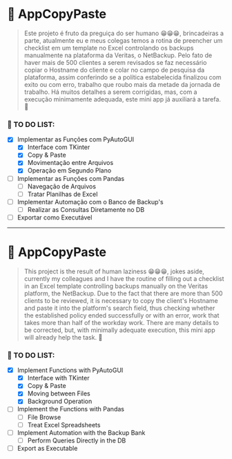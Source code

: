 # :memo: AppCopyPaste

> Este projeto é fruto da preguiça do ser humano :grin::grin::grin:, brincadeiras a parte, atualmente eu e meus colegas temos a rotina de preencher um checklist em um template no Excel controlando os backups manualmente na plataforma da Veritas, o NetBackup. Pelo fato de haver mais de 500 clientes a serem revisados se faz necessário copiar o Hostname do cliente e colar no campo de pesquisa da plataforma, assim conferindo se a política estabelecida finalizou com exito ou com erro, trabalho que roubo mais da metade da jornada de trabalho. Há muitos detalhes a serem corrigidas, mas, com a execução minimamente adequada, este mini app já auxiliará a tarefa. :muscle:

### :pushpin: TO DO LIST:
- [x] Implementar as Funções com PyAutoGUI 
  - [x] Interface com TKinter
  - [x] Copy & Paste  
  - [x] Movimentação entre Arquivos
  - [x] Operação em Segundo Plano
- [ ] Implementar as Funções com Pandas 
  - [ ] Navegação de Arquivos
  - [ ] Tratar Planilhas de Excel
- [ ] Implementar Automação com o Banco de Backup's 
  - [ ] Realizar as Consultas Diretamente no DB
- [ ] Exportar como Executável 
---

# :memo: AppCopyPaste

> This project is the result of human laziness :grin::grin::grin:, jokes aside, currently my colleagues and I have the routine of filling out a checklist in an Excel template controlling backups manually on the Veritas platform, the NetBackup. Due to the fact that there are more than 500 clients to be reviewed, it is necessary to copy the client's Hostname and paste it into the platform's search field, thus checking whether the established policy ended successfully or with an error, work that takes more than half of the workday work. There are many details to be corrected, but, with minimally adequate execution, this mini app will already help the task. :muscle:

### :pushpin: TO DO LIST:
- [x] Implement Functions with PyAutoGUI
   - [x] Interface with TKinter
   - [x] Copy & Paste
   - [x] Moving between Files
   - [x] Background Operation
- [ ] Implement the Functions with Pandas
   - [ ] File Browse
   - [ ] Treat Excel Spreadsheets
- [ ] Implement Automation with the Backup Bank
   - [ ] Perform Queries Directly in the DB
- [ ] Export as Executable
